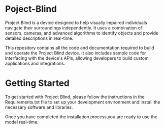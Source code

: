 # Poject-Blind

Project Blind is a device designed to help visually impaired individuals navigate their surroundings independently. It uses a combination of sensors, cameras, and advanced algorithms to identify objects and provide detailed descriptions in real-time.

This repository contains all the code and documentation required to build and operate the Project Blind device. It also includes sample code for interfacing with the device's APIs, allowing developers to build custom applications and integrations.

# Getting Started

To get started with Project Blind, please follow the instructions in the Requirements.txt file to set up your development environment and install the necessary software and libraries.

Once you have completed the installation process,you are ready to use the model real-time.
